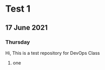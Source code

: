 # Test 1

## 17 June 2021

### Thursday

Hi,
This is a test repository for DevOps Class 

  <ol>
<li>one</li>
  </ol>
